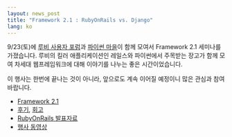 ```yaml
---
layout: news_post
title: "Framework 2.1 : RubyOnRails vs. Django"
lang: ko
---
```


9/23(토)에 [루비 사용자 포럼][1]과 [파이썬 마을][2]이 함께 모여서 Framework 2.1 세미나를 가졌습니다.
루비의 킬러 애플리케이션인 레일스와 파이썬에서 주목받는 장고가 함께 모여 차세대 웹프레임워크에 대해 이야기를 나누는 좋은
시간이었습니다.

이 행사는 한번에 끝나는 것이 아니라, 앞으로도 계속 이어질 예정이니 많은 관심과 참여 바랍니다.

* [Framework 2.1][3]
* [후기][4], [회고][5]
* [RubyOnRails 발표자료][6]
* [행사 동영상][7]



[1]: http://forum.rubykr.org 
[2]: http://bbs.python.or.kr 
[3]: http://altlang.org/fest/Framework2.1 
[4]: http://altlang.org/fest/Framework2.1/%ED%9B%84%EA%B8%B0 
[5]: http://altlang.org/fest/Framework2.1/%ED%9A%8C%EA%B3%A0 
[6]: http://beyond.daesan.com/files/rails_framework21.pdf 
[7]: http://video.google.com/videosearch?q=FW21&amp;so=2&amp;num=10 
